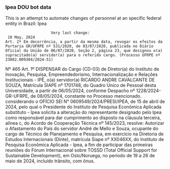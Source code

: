  ### Ipea DOU bot data
 This is an attempt to automate changes of personnel at an specific federal entity in Brazil: Ipea
 
                        Very last change: 
 	 10 May, 2024
	Art. 2º Em decorrência, a partir da mesma data, revogar os efeitos da Portaria GR/UFRPE nº 531/2020, de 03/07/2020, publicada no Diário Oficial da União de 06/07/2020, Seção 2, página 23, que designou o(a) supracitado(a) servidor(a) para o referido cargo. (Processo UFRPE nº 23082.009304/2024-51)
Nº 465 Art. 1º DISPENSAR do Cargo (CD-03) de Diretor(a) do Instituto de Inovação, Pesquisa, Empreendedorismo, Internacionalização e Relações Institucionais - IPÊ, o(a) servidor(a) RICARDO ANDRE CAVALCANTE DE SOUZA, Matrícula SIAPE nº 1701748, do Quadro Único de Pessoal desta Universidade, a partir de 06/05/2024, conforme Despacho nº 1228/2024-GR-UFRPE, de 08/05/2024, constante no Processo mencionado.
considerando o OFÍCIO SEI N° 0609549/2024/PRESI/IPEA, de 15 de abril de 2024, pelo qual o Presidente do Instituto de Pesquisa Econômica Aplicada substituto - Ipea solicita a alteração do representante designado pelo Ipea como responsável para dar cumprimento ao disposto na cláusula terceira, alínea c, do Acordo de Cooperação Técnica nº 145/2023, resolve:
Autorizar o Afastamento do País do servidor André de Mello e Souza, ocupante do cargo de Técnico de Planejamento e Pesquisa, em exercício na Diretoria de Estudos Internacionais (Dinte), matrícula Siape nº XX046XX, do Instituto de Pesquisa Econômica Aplicada - Ipea, a fim de participar das primeiras reuniões do Fórum Internacional sobre TOSSD (Total Official Support for Sustainable Development), em Oslo/Noruega, no período de 19 a 26 de maio de 2024, incluído trânsito, com ônus.
